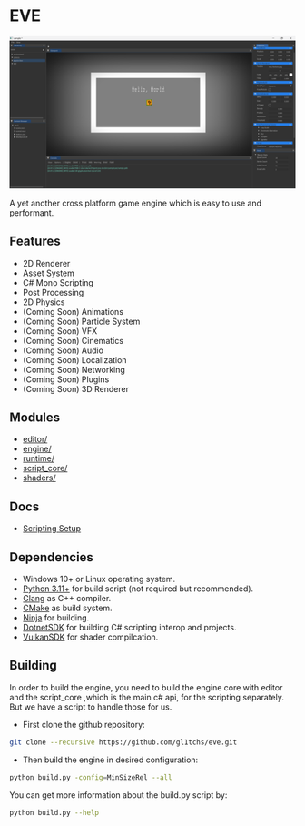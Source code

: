# EVE

![Editor](.github/editor_ss.png)

A yet another cross platform game engine which is easy to use and performant.

## Features

- 2D Renderer
- Asset System
- C# Mono Scripting
- Post Processing
- 2D Physics
- (Coming Soon) Animations
- (Coming Soon) Particle System
- (Coming Soon) VFX
- (Coming Soon) Cinematics
- (Coming Soon) Audio
- (Coming Soon) Localization
- (Coming Soon) Networking
- (Coming Soon) Plugins
- (Coming Soon) 3D Renderer

## Modules

- [editor/](editor/README.md)
- [engine/](engine/README.md)
- [runtime/](runtime/README.md)
- [script_core/](script_core/README.md)
- [shaders/](shaders/README.md)

## Docs

- [Scripting Setup](docs/SCRIPTING_SETUP.md.md)

## Dependencies
- Windows 10+ or Linux operating system.
- [Python 3.11+](https://www.python.org/downloads/) for build script (not required but recommended).
- [Clang](https://github.com/llvm/llvm-project/releases/tag/llvmorg-17.0.1/) as C++ compiler.
- [CMake](https://cmake.org/download/) as build system.
- [Ninja](https://github.com/ninja-build/ninja/releases/) for building.
- [DotnetSDK](https://dotnet.microsoft.com/en-us/download/) for building C# scripting interop and projects.
- [VulkanSDK](https://vulkan.lunarg.com/sdk/home/) for shader compilcation.

## Building

In order to build the engine, you need to build the engine core with editor and the script_core ,which is the main c# api, for the scripting separately. But we have a script to handle those for us.

- First clone the github repository:
```bash
git clone --recursive https://github.com/gl1tchs/eve.git
```

- Then build the engine in desired configuration:
```bash
python build.py -config=MinSizeRel --all
```

You can get more information about the build.py script by:
```bash
python build.py --help
```
